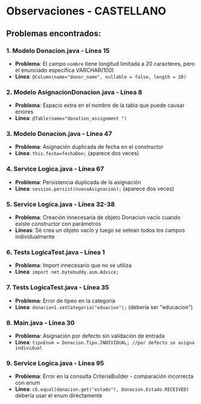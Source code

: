 # Observaciones - CASTELLANO

## Problemas encontrados:

### 1. Modelo Donacion.java - Línea 15
- **Problema**: El campo `nombre` tiene longitud limitada a 20 caracteres, pero el enunciado especifica VARCHAR(100)
- **Línea**: `@Column(name="donor_name", nullable = false, length = 20)`

### 2. Modelo AsignacionDonacion.java - Línea 8
- **Problema**: Espacio extra en el nombre de la tabla que puede causar errores
- **Línea**: `@Table(name="donation_assignment ")`

### 3. Modelo Donacion.java - Línea 47
- **Problema**: Asignación duplicada de fecha en el constructor
- **Línea**: `this.fecha=fechaDon;` (aparece dos veces)

### 4. Service Logica.java - Línea 67
- **Problema**: Persistencia duplicada de la asignación
- **Línea**: `session.persist(nuevaAsignacion);` (aparece dos veces)

### 5. Service Logica.java - Línea 32-38
- **Problema**: Creación innecesaria de objeto Donacion vacío cuando existe constructor con parámetros
- **Líneas**: Se crea un objeto vacío y luego se setean todos los campos individualmente

### 6. Tests LogicaTest.java - Línea 1
- **Problema**: Import innecesario que no se utiliza
- **Línea**: `import net.bytebuddy.asm.Advice;`

### 7. Tests LogicaTest.java - Línea 35
- **Problema**: Error de tipeo en la categoría
- **Línea**: `donacion1.setCategoria("eduacion");` (debería ser "educacion")

### 8. Main.java - Línea 30
- **Problema**: Asignación por defecto sin validación de entrada
- **Línea**: `tipoEnum = Donacion.Tipo.INDIVIDUAL; //por defecto se asigna individual`

### 9. Service Logica.java - Línea 95
- **Problema**: Error en la consulta CriteriaBuilder - comparación incorrecta con enum
- **Línea**: `cb.equal(donacion.get("estado"), Donacion.Estado.RECEIVED)` debería usar el enum directamente 